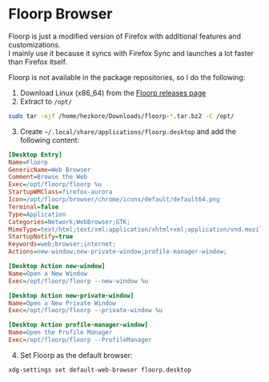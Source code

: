 # Floorp Browser

Floorp is just a modified version of Firefox with additional features and customizations.\
I mainly use it because it syncs with Firefox Sync and launches a lot faster than Firefox itself.

Floorp is not available in the package repositories, so I do the following:

1. Download Linux (x86_64) from the [Floorp releases page](https://floorp.app/download)
2. Extract to `/opt/`
```bash
sudo tar -xjf /home/hezkore/Downloads/floorp-*.tar.bz2 -C /opt/
```
3. Create `~/.local/share/applications/floorp.desktop` and add the following content:
```ini
[Desktop Entry]
Name=Floorp
GenericName=Web Browser
Comment=Browse the Web
Exec=/opt/floorp/floorp %u
StartupWMClass=firefox-aurora
Icon=/opt/floorp/browser/chrome/icons/default/default64.png
Terminal=false
Type=Application
Categories=Network;WebBrowser;GTK;
MimeType=text/html;text/xml;application/xhtml+xml;application/vnd.mozilla.xul+xml;text/mml;application/x-xpinstall;x-scheme-handler/http;x-scheme-handler/https;
StartupNotify=true
Keywords=web;browser;internet;
Actions=new-window;new-private-window;profile-manager-window;

[Desktop Action new-window]
Name=Open a New Window
Exec=/opt/floorp/floorp --new-window %u

[Desktop Action new-private-window]
Name=Open a New Private Window
Exec=/opt/floorp/floorp --private-window %u

[Desktop Action profile-manager-window]
Name=Open the Profile Manager
Exec=/opt/floorp/floorp --ProfileManager
```
4. Set Floorp as the default browser:
```bash
xdg-settings set default-web-browser floorp.desktop
```
